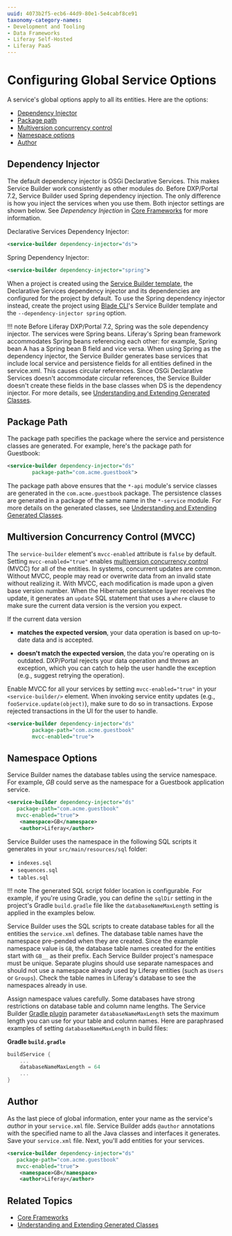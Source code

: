```yaml
---
uuid: 4073b2f5-ecb6-44d9-80e1-5e4cabf8ce91
taxonomy-category-names:
- Development and Tooling
- Data Frameworks
- Liferay Self-Hosted
- Liferay PaaS
---
```


# Configuring Global Service Options

A service's global options apply to all its entities. Here are the options:

-   [Dependency Injector](#dependency-injector)
-   [Package path](#package-path)
-   [Multiversion concurrency control](#multiversion-concurrency-control-mvcc)
-   [Namespace options](#namespace-options)
-   [Author](#author)

## Dependency Injector

The default dependency injector is OSGi Declarative Services. This makes Service Builder work consistently as other modules do. Before DXP/Portal 7.2, Service Builder used Spring dependency injection. The only difference is how you inject the services when you use them. Both injector settings are shown below. See _Dependency Injection_ in [Core Frameworks](../../../core-frameworks.md) for more information.

Declarative Services Dependency Injector:

```xml
<service-builder dependency-injector="ds">
```

Spring Dependency Injector:

```xml
<service-builder dependency-injector="spring">
```

When a project is created using the [Service Builder template](../../../tooling/blade-cli/generating-projects-with-blade-cli.md#creating-a-project), the Declarative Services dependency injector and its dependencies are configured for the project by default. To use the Spring dependency injector instead, create the project using [Blade CLI](../../../tooling/blade-cli/generating-projects-with-blade-cli.md)'s Service Builder template and the `--dependency-injector spring` option.

!!! note
Before Liferay DXP/Portal 7.2, Spring was the sole dependency injector. The services were Spring beans. Liferay's Spring bean framework accommodates Spring beans referencing each other: for example, Spring bean A has a Spring bean B field and vice versa. When using Spring as the dependency injector, the Service Builder generates base services that include local service and persistence fields for all entities defined in the service.xml. This causes circular references. Since OSGi Declarative Services doesn't accommodate circular references, the Service Builder doesn't create these fields in the base classes when DS is the dependency injector. For more details, see [Understanding and Extending Generated Classes](../service-builder-basics/understanding-and-extending-generated-classes.md).

## Package Path

The package path specifies the package where the service and persistence classes are generated. For example, here's the package path for Guestbook:

```xml
<service-builder dependency-injector="ds"
        package-path="com.acme.guestbook">
```

The package path above ensures that the `*-api` module's service classes are generated in the `com.acme.guestbook` package. The persistence classes are generated in a package of the same name in the `*-service` module. For more details on the generated classes, see [Understanding and Extending Generated Classes](../service-builder-basics/understanding-and-extending-generated-classes.md).

## Multiversion Concurrency Control (MVCC)

The `service-builder` element's `mvcc-enabled` attribute is `false` by default. Setting `mvcc-enabled="true"` enables [multiversion concurrency control](https://en.wikipedia.org/wiki/Multiversion_concurrency_control) (MVCC) for all of the entities. In systems, concurrent updates are common. Without MVCC, people may read or overwrite data from an invalid state without realizing it. With MVCC, each modification is made upon a given base version number. When the Hibernate persistence layer receives the update, it generates an `update` SQL statement that uses a `where` clause to make sure the current data version is the version you expect.

If the current data version

-   **matches the expected version**, your data operation is based on up-to-date data and is accepted.

-   **doesn't match the expected version**, the data you're operating on is outdated. DXP/Portal rejects your data operation and throws an exception, which you can catch to help the user handle the exception (e.g., suggest retrying the operation).

Enable MVCC for all your services by setting `mvcc-enabled="true"` in your `<service-builder/>` element. When invoking service entity updates (e.g., `fooService.update(object)`), make sure to do so in transactions. Expose rejected transactions in the UI for the user to handle.

```xml
<service-builder dependency-injector="ds"
        package-path="com.acme.guestbook"
        mvcc-enabled="true">
```

## Namespace Options

Service Builder names the database tables using the service namespace. For example, _GB_ could serve as the namespace for a Guestbook application service.

```xml
<service-builder dependency-injector="ds"
   package-path="com.acme.guestbook"
   mvcc-enabled="true">
    <namespace>GB</namespace>
    <author>Liferay</author>
```

Service Builder uses the namespace in the following SQL scripts it generates in your `src/main/resources/sql` folder:

-   `indexes.sql`
-   `sequences.sql`
-   `tables.sql`

!!! note
The generated SQL script folder location is configurable. For example, if you're using Gradle, you can define the `sqlDir` setting in the project's Gradle `build.gradle` file like the `databaseNameMaxLength` setting is applied in the examples below.

Service Builder uses the SQL scripts to create database tables for all the entities the `service.xml` defines. The database table names have the namespace pre-pended when they are created. Since the example namespace value is `GB`, the database table names created for the entities start with `GB__` as their prefix. Each Service Builder project's namespace must be unique. Separate plugins should use separate namespaces and should not use a namespace already used by Liferay entities (such as `Users` or `Groups`). Check the table names in Liferay's database to see the namespaces already in use.

Assign namespace values carefully. Some databases have strong restrictions on database table and column name lengths. The Service Builder [Gradle plugin](https://github.com/liferay/liferay-portal/tree/[$LIFERAY_LEARN_PORTAL_GIT_TAG$]/modules/sdk/gradle-plugins-service-builder) parameter `databaseNameMaxLength` sets the maximum length you can use for your table and column names. Here are paraphrased examples of setting `databaseNameMaxLength` in build files:

**Gradle `build.gradle`**

```groovy
buildService {
    ...
    databaseNameMaxLength = 64
    ...
}
```

## Author

As the last piece of global information, enter your name as the service's _author_ in your `service.xml` file. Service Builder adds `@author` annotations with the specified name to all the Java classes and interfaces it generates. Save your `service.xml` file. Next, you'll add entities for your services.

```xml
<service-builder dependency-injector="ds"
   package-path="com.acme.guestbook"
   mvcc-enabled="true">
    <namespace>GB</namespace>
    <author>Liferay</author>
```

## Related Topics

-   [Core Frameworks](../../../core-frameworks.md)
-   [Understanding and Extending Generated Classes](../service-builder-basics/understanding-and-extending-generated-classes.md)
